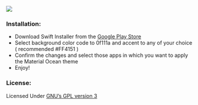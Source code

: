 ![](MaterialOcean.gif)

### Installation:

- Download Swift Installer from the [Google Play Store](https://play.google.com/store/apps/details?id=com.brit.swiftinstaller)
- Select background color code to  0f111a and accent to any of your choice ( recommended #FF4151 )
- Confirm the changes and select those apps in which you want to apply the Material Ocean theme
- Enjoy!

### License:

Licensed Under [GNU’s GPL version 3](https://github.com/material-ocean/Material-Ocean/blob/master/LICENSE)
